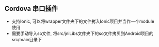 ## Cordova 串口插件 ##
* 支持Ionic, 可以将wrapper文件夹下的文件拷入Ionic项目并当作一个module使用
* 需要手动导入so文件, 将src/jniLibs文件夹下的so文件拷贝到Android项目的src/main目录下

